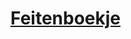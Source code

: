 # [Feitenboekje](https://www.om.nl/binaries/om/documenten/publicaties/mulderbundel/map/map/mulderbundel-2023-01-03-2023/Feitenboekje+2023.pdf)